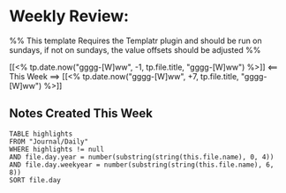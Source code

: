 
# Weekly Review:

%% This template Requires the Templatr plugin and should be run on sundays, if not on sundays, the value offsets should be adjusted %%

[[<% tp.date.now("gggg-[W]ww", -1, tp.file.title, "gggg-[W]ww") %>]] <== This Week ==> [[<% tp.date.now("gggg-[W]ww", +7, tp.file.title, "gggg-[W]ww") %>]]

## Notes Created This Week

```dataview
TABLE highlights
FROM "Journal/Daily"
WHERE highlights != null
AND file.day.year = number(substring(string(this.file.name), 0, 4))
AND file.day.weekyear = number(substring(string(this.file.name), 6, 8))
SORT file.day
```
